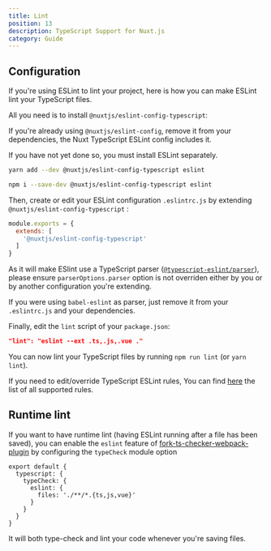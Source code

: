 ```yaml
---
title: Lint
position: 13
description: TypeScript Support for Nuxt.js
category: Guide
---
```


## Configuration

If you're using ESLint to lint your project, here is how you can make ESLint lint your TypeScript files.

All you need is to install `@nuxtjs/eslint-config-typescript`:

<alert type="info">

If you're already using `@nuxtjs/eslint-config`, remove it from your dependencies, the Nuxt TypeScript ESLint config includes it.

If you have not yet done so, you must install ESLint separately.

</alert>

<code-group>
<code-block label="Yarn" active>

```sh
yarn add --dev @nuxtjs/eslint-config-typescript eslint
```

</code-block>
<code-block label="NPM">

```sh
npm i --save-dev @nuxtjs/eslint-config-typescript eslint
```

</code-block>
</code-group>

Then, create or edit your ESLint configuration `.eslintrc.js` by extending `@nuxtjs/eslint-config-typescript` :
```js
module.exports = {
  extends: [
    '@nuxtjs/eslint-config-typescript'
  ]
}
```
<alert type="warning">
 
As it will make ESlint use a TypeScript parser ([`@typescript-eslint/parser`](https://github.com/typescript-eslint/typescript-eslint/tree/master/packages/parser)), please ensure `parserOptions.parser` option is not overriden either by you or by another configuration you're extending.

If you were using `babel-eslint` as parser, just remove it from your `.eslintrc.js` and your dependencies.

</alert>

Finally, edit the `lint` script of your `package.json`:

```json
"lint": "eslint --ext .ts,.js,.vue ."
```

</div>

You can now lint your TypeScript files by running `npm run lint` (or `yarn lint`).

<alert type="info">

If you need to edit/override TypeScript ESLint rules, You can find [here](https://github.com/typescript-eslint/typescript-eslint/tree/master/packages/eslint-plugin#supported-rules) the list of all supported rules.

</alert>

## Runtime lint

If you want to have runtime lint (having ESLint running after a file has been saved), you can enable the `eslint` feature of [fork-ts-checker-webpack-plugin](https://github.com/TypeStrong/fork-ts-checker-webpack-plugin) by configuring the `typeCheck` module option

```ts{}[nuxt.config.js]
export default {
  typescript: {
    typeCheck: {
      eslint: {
        files: './**/*.{ts,js,vue}'
      }
    }
  }
}
```

It will both type-check and lint your code whenever you're saving files.
